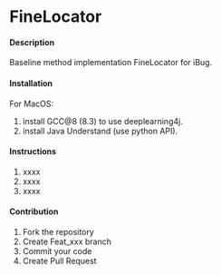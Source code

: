 # FineLocator

#### Description

Baseline method implementation FineLocator for iBug.

#### Installation

For MacOS:
1. install GCC@8 (8.3) to use deeplearning4j.
2. install Java Understand (use python API).

#### Instructions

1. xxxx
2. xxxx
3. xxxx

#### Contribution

1. Fork the repository
2. Create Feat_xxx branch
3. Commit your code
4. Create Pull Request